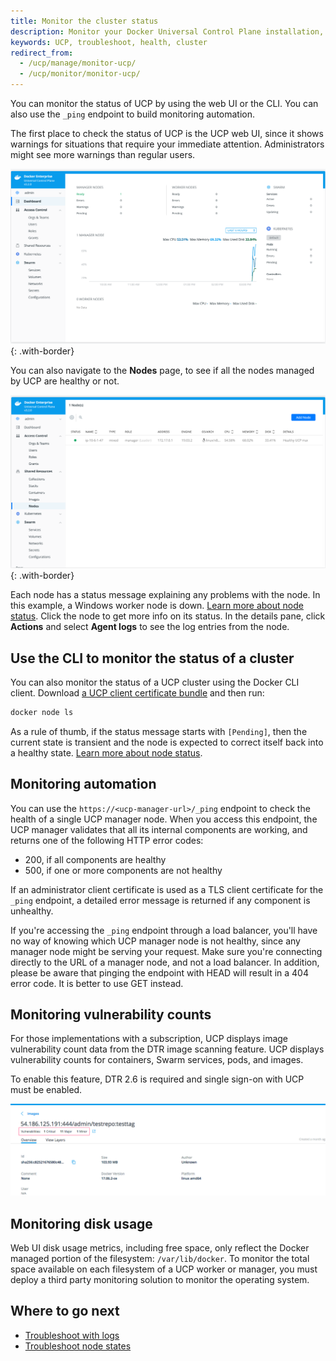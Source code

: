 ```yaml
---
title: Monitor the cluster status
description: Monitor your Docker Universal Control Plane installation, and learn how to troubleshoot it.
keywords: UCP, troubleshoot, health, cluster
redirect_from:
  - /ucp/manage/monitor-ucp/
  - /ucp/monitor/monitor-ucp/
---
```


You can monitor the status of UCP by using the web UI or the CLI.
You can also use the `_ping` endpoint to build monitoring automation.

The first place to check the status of UCP is the UCP web UI, since it
shows warnings for situations that require your immediate attention.
Administrators might see more warnings than regular users.

![UCP dashboard](../../images/monitor-ucp-0.png){: .with-border}

You can also navigate to the **Nodes** page, to see if all the nodes
managed by UCP are healthy or not.

![UCP dashboard](../../images/monitor-ucp-1.png){: .with-border}

Each node has a status message explaining any problems with the node.
In this example, a Windows worker node is down.
[Learn more about node status](troubleshoot-node-messages.md).
Click the node to get more info on its status. In the details pane, click
**Actions** and select **Agent logs** to see the log entries from the
node.

## Use the CLI to monitor the status of a cluster

You can also monitor the status of a UCP cluster using the Docker CLI client.
Download [a UCP client certificate bundle](../../user-access/cli.md)
and then run:

```bash
docker node ls
```

As a rule of thumb, if the status message starts with `[Pending]`, then the
current state is transient and the node is expected to correct itself back
into a healthy state. [Learn more about node status](troubleshoot-node-messages.md).

## Monitoring automation

You can use the `https://<ucp-manager-url>/_ping` endpoint to check the health
of a single UCP manager node. When you access this endpoint, the UCP manager
validates that all its internal components are working, and returns one of the
following HTTP error codes:

* 200, if all components are healthy
* 500, if one or more components are not healthy

If an administrator client certificate is used as a TLS client certificate for
the `_ping` endpoint, a detailed error message is returned if any component is
unhealthy.

If you're accessing the `_ping` endpoint through a load balancer, you'll have no
way of knowing which UCP manager node is not healthy, since any manager node
might be serving your request. Make sure you're connecting directly to the
URL of a manager node, and not a load balancer. In addition, please be aware that
pinging the endpoint with HEAD will result in a 404 error code. It is better to
use GET instead.

## Monitoring vulnerability counts

For those implementations with a subscription, UCP displays image 
vulnerability count data from the DTR image scanning feature. UCP  displays 
vulnerability counts for containers, Swarm services, pods, and images.

To enable this feature, DTR 2.6 is required and single sign-on with UCP must be enabled.

![example of vulnerability information in UCP](../../images/example-of-vuln-data-in-ucp.png)

## Monitoring disk usage

Web UI disk usage metrics, including free space, only reflect the Docker managed portion of the filesystem: `/var/lib/docker`. To monitor the total space available on each filesystem of a UCP worker or manager, you must deploy a third party monitoring solution to monitor the operating system.

## Where to go next

- [Troubleshoot with logs](troubleshoot-with-logs.md)
- [Troubleshoot node states](troubleshoot-node-messages.md)

